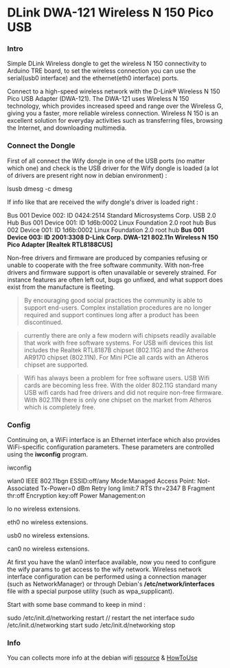 DLink DWA-121 Wireless N 150 Pico USB
=====================================

### Intro 

Simple DLink Wireless dongle to get the wireless N 150 connectivity to Arduino TRE board, to set the wireless connection you can use the
serial(usb0 interface) and the ethernet(eth0 interface) ports. 

Connect to a high-speed wireless network with the D-Link® Wireless N 150 Pico USB Adapter (DWA-121). The DWA-121 uses Wireless N 150 technology,
which provides increased speed and range over the Wireless G, giving you a faster, more reliable wireless connection. Wireless N 150 is an excellent
solution for everyday activities such as transferring files, browsing the Internet, and downloading multimedia.



### Connect the Dongle 

First of all connect the Wify dongle in one of the USB ports (no matter which one) and check is the USB driver for the Wify dongle is loaded (a lot of drivers are present right now in debian environment) : 

  lsusb
  dmesg -c
  dmesg
  
If info like that are received the wify dongle's driver is loaded right : 

  Bus 001 Device 002: ID 0424:2514 Standard Microsystems Corp. USB 2.0 Hub
  Bus 001 Device 001: ID 1d6b:0002 Linux Foundation 2.0 root hub
  Bus 002 Device 001: ID 1d6b:0002 Linux Foundation 2.0 root hub
  **Bus 001 Device 003: ID 2001:3308 D-Link Corp. DWA-121 802.11n Wireless N 150 Pico Adapter [Realtek RTL8188CUS]**
  
Non-free drivers and firmware are produced by companies refusing or unable to cooperate with the free software community. With non-free drivers and firmware support is often unavailable or severely strained. For instance features are often left out, bugs go unfixed, and what support does exist from the manufacture is fleeting.

> By encouraging good social practices the community is able to support end-users. Complex installation procedures are no longer required and support continues long after a product has been discontinued.

> currently there are only a few modern wifi chipsets readily available that work with free software systems. For USB wifi devices this list includes the Realtek RTL8187B chipset (802.11G) and the Atheros AR9170 chipset (802.11N). For Mini PCIe all cards with an Atheros chipset are supported.

> Wifi has always been a problem for free software users. USB Wifi cards are becoming less free. With the older 802.11G standard many USB wifi cards had free drivers and did not require non-free firmware. With 802.11N there is only one chipset on the market from Atheros which is completely free.

### Config

Continuing on, a WiFi interface is an Ethernet interface which also provides WiFi-specific configuration parameters. These parameters are controlled using the **iwconfig** program.

  iwconfig 
  
  wlan0     IEEE 802.11bgn  ESSID:off/any  Mode:Managed  Access Point: Not-Associated   Tx-Power=0 dBm  Retry  long limit:7   RTS thr=2347 B   Fragment thr:off Encryption key:off Power Management:on
  
  lo        no wireless extensions.

  eth0      no wireless extensions.

  usb0      no wireless extensions.

  can0      no wireless extensions.
  
  
At first you have the wlan0 interface available, now you need to configure the wify params to get access to the wify network. Wireless network interface configuration can be performed using a connection manager (such as NetworkManager) or through Debian's **/etc/network/interfaces** file with a special purpose utility (such as wpa_supplicant). 

Start with some base command to keep in mind : 

  sudo /etc/init.d/networking restart   // restart the net interface
  sudo /etc/init.d/networking start
  sudo /etc/init.d/networking stop

  



### Info

You can collects more info at the debian wifi [resource][1] & [HowToUse][2]

[1]: https://wiki.debian.org/WiFi
[2]: https://wiki.debian.org/WiFi/HowToUse
